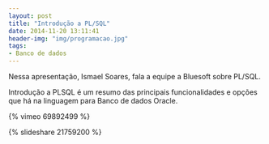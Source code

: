 ```yaml
---
layout: post
title: "Introdução a PL/SQL" 
date: 2014-11-20 13:11:41 
header-img: "img/programacao.jpg" 
tags: 
- Banco de dados
---
```

Nessa apresentação, Ismael Soares, fala a equipe a Bluesoft sobre PL/SQL.

Introdução a PLSQL é um resumo das principais funcionalidades e opções que há na linguagem para Banco de dados Oracle.

{% vimeo 69892499 %}

{% slideshare 21759200 %} 
<br>